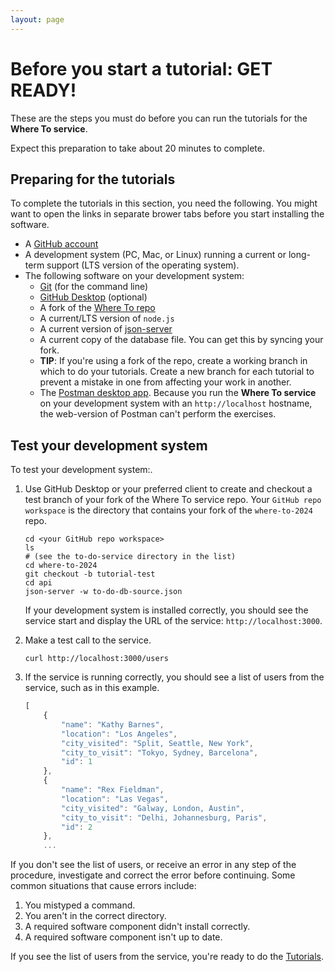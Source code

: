 ```yaml
---
layout: page
---
```


# Before you start a tutorial: GET READY!

These are the steps you must do before you can run
the tutorials for the **Where To service**.

Expect this preparation to take about 20 minutes to complete.

## Preparing for the tutorials

To complete the tutorials in this section, you need the following.
You might want to open the links in separate brower tabs before you start installing the software.

* A [GitHub account](https://github.com)
* A development system (PC, Mac, or Linux) running a current or
long-term support (LTS version of the operating system).
* The following software on your development system:
    * [Git](https://docs.github.com/en/get-started/quickstart/set-up-git) (for the command line)
    * [GitHub Desktop](https://desktop.github.com) (optional)
    * A fork of the [Where To repo](https://github.com/wfish-ghoti/where-to-2024.git)
    * A current/LTS version of `node.js`
    * A current version of [json-server](https://www.npmjs.com/package/json-server)
    * A current copy of the database file. You can get this by syncing your fork.
    * **TIP**: If you're using a fork of the repo, create a working branch in which to do your tutorials. Create a new branch for each tutorial to prevent a mistake in one from affecting your work in another.
    * The [Postman desktop app](https://www.postman.com/downloads/). Because you run the **Where To service** on your development system with an `http://localhost` hostname, the web-version of Postman can't perform the exercises.

## Test your development system

To test your development system:.

1. Use GitHub Desktop or your preferred client to create and checkout a test branch of your fork of the Where To service repo. Your `GitHub repo workspace` is the directory that contains your fork of the `where-to-2024` repo.

    ```shell
    cd <your GitHub repo workspace>
    ls
    # (see the to-do-service directory in the list)
    cd where-to-2024
    git checkout -b tutorial-test
    cd api
    json-server -w to-do-db-source.json
    ```

    If your development system is installed correctly, you should see
    the service start and display the URL of the service: `http://localhost:3000`.

2. Make a test call to the service.

    ```shell
    curl http://localhost:3000/users
    ```

3. If the service is running correctly, you should see a list of users from the service, such as in this example.

    ```js
    [
        {
            "name": "Kathy Barnes",
            "location": "Los Angeles",
            "city_visited": "Split, Seattle, New York",
            "city_to_visit": "Tokyo, Sydney, Barcelona",
            "id": 1
        },
        {
            "name": "Rex Fieldman",
            "location": "Las Vegas",
            "city_visited": "Galway, London, Austin",
            "city_to_visit": "Delhi, Johannesburg, Paris",
            "id": 2
        },
        ...
    ```

If you don't see the list of users, or receive an error in any step
of the procedure, investigate and correct the error before continuing.
Some common situations that cause errors include:

1. You mistyped a command.
2. You aren't in the correct directory.
3. A required software component didn't install correctly.
4. A required software component isn't up to date.

If you see the list of users from the service, you're ready to do
the [Tutorials](tutorials.md).
